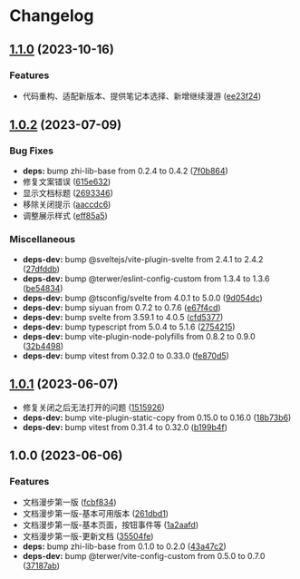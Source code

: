 # Changelog

## [1.1.0](https://github.com/terwer/siyuan-plugin-random-doc/compare/v1.0.2...v1.1.0) (2023-10-16)


### Features

* 代码重构、适配新版本、提供笔记本选择、新增继续漫游 ([ee23f24](https://github.com/terwer/siyuan-plugin-random-doc/commit/ee23f240616ebf5f8574bc14db63366c753ce59c))

## [1.0.2](https://github.com/terwer/siyuan-plugin-random-doc/compare/v1.0.1...v1.0.2) (2023-07-09)
### Bug Fixes
* **deps:** bump zhi-lib-base from 0.2.4 to 0.4.2 ([7f0b864](https://github.com/terwer/siyuan-plugin-random-doc/commit/7f0b8642d79888c81e41f7e299c68d3fdb45972a))
* 修复文案错误 ([615e632](https://github.com/terwer/siyuan-plugin-random-doc/commit/615e63281f167e3c861b8e8f5196d1ddd591d739))
* 显示文档标题 ([2693346](https://github.com/terwer/siyuan-plugin-random-doc/commit/2693346fd3fe72d8e5be80d3e691fe43a6ac7f8a))
* 移除关闭提示 ([aaccdc6](https://github.com/terwer/siyuan-plugin-random-doc/commit/aaccdc62c01ecbbd22edb7db1cb4b3cba04e08fd))
* 调整展示样式 ([eff85a5](https://github.com/terwer/siyuan-plugin-random-doc/commit/eff85a5d128d00d97025e2c0aa964f294b35dc21))
### Miscellaneous
* **deps-dev:** bump @sveltejs/vite-plugin-svelte from 2.4.1 to 2.4.2 ([27dfddb](https://github.com/terwer/siyuan-plugin-random-doc/commit/27dfddbd91247c5e0580a104eb4b646f164ecaf1))
* **deps-dev:** bump @terwer/eslint-config-custom from 1.3.4 to 1.3.6 ([be54834](https://github.com/terwer/siyuan-plugin-random-doc/commit/be548341a99cfb4b6a8fd5e6c0b296b1fec3837f))
* **deps-dev:** bump @tsconfig/svelte from 4.0.1 to 5.0.0 ([9d054dc](https://github.com/terwer/siyuan-plugin-random-doc/commit/9d054dc83c657405815dd43be1f55226754dd8d2))
* **deps-dev:** bump siyuan from 0.7.2 to 0.7.6 ([e67f4cd](https://github.com/terwer/siyuan-plugin-random-doc/commit/e67f4cd06bec5cf809ec6074ba55075e561cdf36))
* **deps-dev:** bump svelte from 3.59.1 to 4.0.5 ([cfd5377](https://github.com/terwer/siyuan-plugin-random-doc/commit/cfd53773cedc15174d07beeb4fc9e3c62f0fc0f1))
* **deps-dev:** bump typescript from 5.0.4 to 5.1.6 ([2754215](https://github.com/terwer/siyuan-plugin-random-doc/commit/2754215a6a8a7b42143ec1ac1130daed6ff7cfb6))
* **deps-dev:** bump vite-plugin-node-polyfills from 0.8.2 to 0.9.0 ([32b4498](https://github.com/terwer/siyuan-plugin-random-doc/commit/32b4498621db8c21751f5ab192cebed186b7dc10))
* **deps-dev:** bump vitest from 0.32.0 to 0.33.0 ([fe870d5](https://github.com/terwer/siyuan-plugin-random-doc/commit/fe870d5a2e4d777f33ebb15b358fa4fb355a6a73))
## [1.0.1](https://github.com/terwer/siyuan-plugin-random-doc/compare/v1.0.0...v1.0.1) (2023-06-07)
* 修复关闭之后无法打开的问题 ([1515926](https://github.com/terwer/siyuan-plugin-random-doc/commit/15159268aa3fbaaf18ffe2dc8a18c37d2b8dba34))
* **deps-dev:** bump vite-plugin-static-copy from 0.15.0 to 0.16.0 ([18b73b6](https://github.com/terwer/siyuan-plugin-random-doc/commit/18b73b691ec8bc0a455a2a40538054ac80d4081c))
* **deps-dev:** bump vitest from 0.31.4 to 0.32.0 ([b199b4f](https://github.com/terwer/siyuan-plugin-random-doc/commit/b199b4ffcaebb058661175b55b328021ea0d7f00))
## 1.0.0 (2023-06-06)
### Features
* 文档漫步第一版 ([fcbf834](https://github.com/terwer/siyuan-plugin-random-doc/commit/fcbf834c1bf9183316dfa67748f84eb6fcf92f54))
* 文档漫步第一版-基本可用版本 ([261dbd1](https://github.com/terwer/siyuan-plugin-random-doc/commit/261dbd1ab599548cb2e345436323bd4b897355c1))
* 文档漫步第一版-基本页面，按钮事件等 ([1a2aafd](https://github.com/terwer/siyuan-plugin-random-doc/commit/1a2aafda47b2d446279275380dc6e8e65186895e))
* 文档漫步第一版-更新文档 ([35504fe](https://github.com/terwer/siyuan-plugin-random-doc/commit/35504feae3c3f66908c8c59305bb03922b10ad1e))
* **deps:** bump zhi-lib-base from 0.1.0 to 0.2.0 ([43a47c2](https://github.com/terwer/siyuan-plugin-random-doc/commit/43a47c225c01cd4d25b3d54dadeafa5254e63d43))
* **deps-dev:** bump @terwer/vite-config-custom from 0.5.0 to 0.7.0 ([37187ab](https://github.com/terwer/siyuan-plugin-random-doc/commit/37187ab869f20baa25b69951a2d3e28da05667d4))
